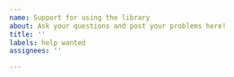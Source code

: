 ```yaml
---
name: Support for using the library
about: Ask your questions and post your problems here!
title: ''
labels: help wanted
assignees: ''

---
```



